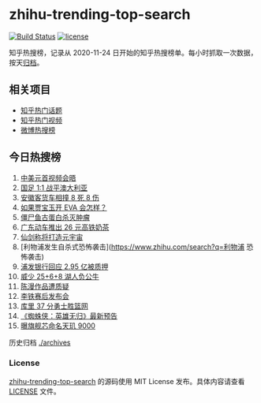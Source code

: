 # zhihu-trending-top-search

[![Build Status](https://github.com/justjavac/zhihu-trending-top-search/workflows/ci/badge.svg?branch=main)](https://github.com/justjavac/zhihu-trending-top-search/actions)
[![license](https://img.shields.io/github/license/justjavac/zhihu-trending-top-search)](https://github.com/justjavac/zhihu-trending-top-search/blob/main/LICENSE)

知乎热搜榜，记录从 2020-11-24 日开始的知乎热搜榜单。每小时抓取一次数据，按天[归档](./archives)。

## 相关项目

- [知乎热门话题](https://github.com/justjavac/zhihu-trending-hot-questions)
- [知乎热门视频](https://github.com/justjavac/zhihu-trending-hot-video)
- [微博热搜榜](https://github.com/justjavac/weibo-trending-hot-search)

## 今日热搜榜

<!-- BEGIN -->
<!-- 最后更新时间 Thu Nov 18 2021 02:07:30 GMT+0800 (China Standard Time) -->

1. [中美元首视频会晤](https://www.zhihu.com/search?q=中美视频会晤)
1. [国足 1:1 战平澳大利亚](https://www.zhihu.com/search?q=中国男足)
1. [安徽客货车相撞 8 死 8 伤](https://www.zhihu.com/search?q=安徽客货车相撞)
1. [如果贾宝玉开 EVA 会怎样？](https://www.zhihu.com/search?q=贾宝玉)
1. [僵尸鱼古蛋白杀灭肿瘤](https://www.zhihu.com/search?q=僵尸鱼)
1. [广东动车推出 26 元高铁奶茶](https://www.zhihu.com/search?q=高铁奶茶)
1. [仙剑称将打造元宇宙](https://www.zhihu.com/search?q=仙剑奇侠传)
1. [利物浦发生自杀式恐怖袭击](https://www.zhihu.com/search?q=利物浦 恐怖袭击)
1. [浦发银行回应 2.95 亿被质押](https://www.zhihu.com/search?q=浦发银行)
1. [威少 25+6+8 湖人负公牛](https://www.zhihu.com/search?q=湖人)
1. [陈漫作品遭质疑](https://www.zhihu.com/search?q=陈漫)
1. [李铁赛后发布会](https://www.zhihu.com/search?q=李铁)
1. [库里 37 分勇士胜篮网](https://www.zhihu.com/search?q=勇士)
1. [《蜘蛛侠：英雄无归》最新预告](https://www.zhihu.com/search?q=蜘蛛侠)
1. [曝旗舰芯命名天玑 9000](https://www.zhihu.com/search?q=天玑9000)

<!-- END -->

历史归档 [./archives](./archives)

### License

[zhihu-trending-top-search](https://github.com/justjavac/zhihu-trending-top-search)
的源码使用 MIT License 发布。具体内容请查看 [LICENSE](./LICENSE) 文件。
